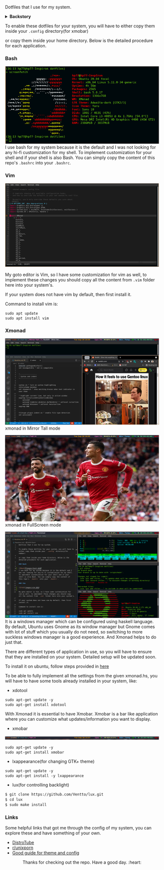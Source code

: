 Dotfiles that I use for my system.

<details>
<summary><strong>Backstory</strong></summary>
I got infatuated with vim and type of speed that it granted me and also the independence from the keyboard in the process.
But except in editor, I couldn't use my keyboard shortcuts that I learnt via Vim, I wanted to change that.
I looked for it on internet and came across the beautiful community of [unixporn](www.reddit.com/r/unixporn), where different Linux users from across the globe share their desktop customizations and from there I got to know of [DistroTube(DT)](https://www.youtube.com/channel/UCVls1GmFKf6WlTraIb_IaJg), this guy had a lot of videos on window manager and configs and what not.
I looked different windows manager but only xmonad caught my eye because of its simplicity and Vim like keybindings and the rest is the history :laughing: . 
</details>


To enable these dotfiles for your system, you will have to either copy them inside your `.config` directory(for xmobar)

or copy them inside your home directory. Below is the detailed procedure for each application.

### Bash

![Bash](images/bash.png)
I use bash for my system because it is the default and I was not looking for any hi-fi customization for my shell. To implement customization for your shell and if your shell is also Bash. You can simply copy the content of this repo's `.bashrc` into your `.bashrc`.

### Vim

![Vim](images/vim.png)

My goto editor is Vim, so I have some customization for vim as well, to implement these changes you should copy all the content from `.vim` folder here into your system's.

If your system does not have vim by default, then first install it.

Command to install vim is:
```
sudo apt update
sudo apt install vim

```

### Xmonad

![xmonad in Mirror Tall config](images/xmonad.png)
xmonad in Mirror Tall mode

![xmonad in Full screen](images/xmonad1.png)
xmonad in FullScreen mode

![xmonad in Tall Config](images/xmonad2.png)
It is a windows manager which can be configured using haskell language. By default, Ubuntu uses Gnome as its window manager but Gnome comes with lot of stuff which you usually do not need, so switching to more suckless windows manager is a good experience. And Xmonad helps to do just that.

There are different types of application in use, so you will have to ensure that they are installed on your system. Detailed setup will be updated soon.


To install it on ubuntu, follow steps provided in [here](https://beginners-guide-to-xmonad.readthedocs.io/installing_xmonad.html)

To be able to fully implement all the settings from the given xmonad.hs, you will have to have some tools already installed in your system, like:

- xdotool

```
sudo apt-get update -y
sudo apt-get install xdotool 
```

With Xmonad it is essential to have Xmobar. Xmobar is a bar like application where you can customize what updates/information you want to display.

- xmobar

![](images/xmobar.png)

```
sudo apt-get update -y
sudo apt-get install xmobar
```

- lxappearance(for changing GTK+ theme)
```
sudo apt-get update -y
sudo apt-get install -y lxappearance
```


- lux(for controlling backlight)


```bash
$ git clone https://github.com/Ventto/lux.git
$ cd lux
$ sudo make install
```

### Links

Some helpful links that got me through the config of my system, you can explore these and have something of your own. 

- [DistroTube](https://www.youtube.com/channel/UCVls1GmFKf6WlTraIb_IaJg)
- [r/unixporn](https://www.reddit.com/r/unixporn/)
- [Good guide for theme and config](https://gist.github.com/freizl/3246474)



<p align="center">Thanks for checking out the repo. Have a good day. :heart: </p>
